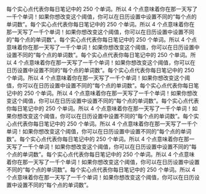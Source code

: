 每个实心点代表你每日笔记中的 250 个单词。所以 4 个点意味着你在那一天写了一千个单词！如果你想改变这个阈值，你可以在日历设置中设置不同的“每个点的单词数”。每个实心点代表你每日笔记中的 250 个单词。所以 4 个点意味着你在那一天写了一千个单词！如果你想改变这个阈值，你可以在日历设置中设置不同的“每个点的单词数”。每个实心点代表你每日笔记中的 250 个单词。所以 4 个点意味着你在那一天写了一千个单词！如果你想改变这个阈值，你可以在日历设置中设置不同的“每个点的单词数”。每个实心点代表你每日笔记中的 250 个单词。所以 4 个点意味着你在那一天写了一千个单词！如果你想改变这个阈值，你可以在日历设置中设置不同的“每个点的单词数”。每个实心点代表你每日笔记中的 250 个单词。所以 4 个点意味着你在那一天写了一千个单词！如果你想改变这个阈值，你可以在日历设置中设置不同的“每个点的单词数”。每个实心点代表你每日笔记中的 250 个单词。所以 4 个点意味着你在那一天写了一千个单词！如果你想改变这个阈值，你可以在日历设置中设置不同的“每个点的单词数”。每个实心点代表你每日笔记中的 250 个单词。所以 4 个点意味着你在那一天写了一千个单词！如果你想改变这个阈值，你可以在日历设置中设置不同的“每个点的单词数”。每个实心点代表你每日笔记中的 250 个单词。所以 4 个点意味着你在那一天写了一千个单词！如果你想改变这个阈值，你可以在日历设置中设置不同的“每个点的单词数”。每个实心点代表你每日笔记中的 250 个单词。所以 4 个点意味着你在那一天写了一千个单词！如果你想改变这个阈值，你可以在日历设置中设置不同的“每个点的单词数”。每个实心点代表你每日笔记中的 250 个单词。所以 4 个点意味着你在那一天写了一千个单词！如果你想改变这个阈值，你可以在日历设置中设置不同的“每个点的单词数”。每个实心点代表你每日笔记中的 250 个单词。所以 4 个点意味着你在那一天写了一千个单词！如果你想改变这个阈值，你可以在日历设置中设置不同的“每个点的单词数”。